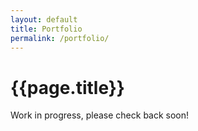 ```yaml
---
layout: default
title: Portfolio
permalink: /portfolio/
---
```


# {{page.title}}

Work in progress, please check back soon!



